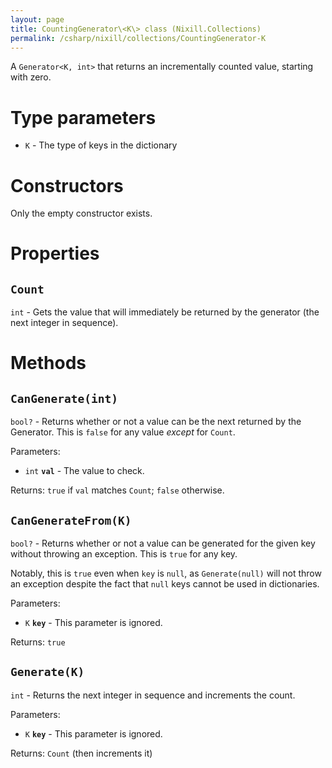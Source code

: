 ```yaml
---
layout: page
title: CountingGenerator\<K\> class (Nixill.Collections)
permalink: /csharp/nixill/collections/CountingGenerator-K
---
```


A `Generator<K, int>` that returns an incrementally counted value, starting with zero.

# Type parameters
- `K` - The type of keys in the dictionary

# Constructors
Only the empty constructor exists.

# Properties
## `Count`
`int` - Gets the value that will immediately be returned by the generator (the next integer in sequence).

# Methods
## `CanGenerate(int)`
`bool?` - Returns whether or not a value can be the next returned by the Generator. This is `false` for any value *except* for `Count`.

Parameters:
- `int` **`val`** - The value to check.

Returns: `true` if `val` matches `Count`; `false` otherwise.

## `CanGenerateFrom(K)`
`bool?` - Returns whether or not a value can be generated for the given key without throwing an exception. This is `true` for any key.

Notably, this is `true` even when `key` is `null`, as `Generate(null)` will not throw an exception despite the fact that `null` keys cannot be used in dictionaries.

Parameters:
- `K` **`key`** - This parameter is ignored.

Returns: `true`

## `Generate(K)`
`int` - Returns the next integer in sequence and increments the count.

Parameters:
- `K` **`key`** - This parameter is ignored.

Returns: `Count` (then increments it)